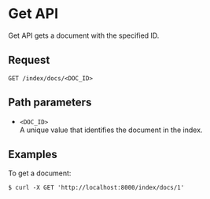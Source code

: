 # Get API

Get API gets a document with the specified ID.

## Request

```text
GET /index/docs/<DOC_ID>
```

## Path parameters

- `<DOC_ID>`  
A unique value that identifies the document in the index.

## Examples

To get a document:

```text
$ curl -X GET 'http://localhost:8000/index/docs/1'
```
